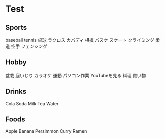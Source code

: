 # Test

## Sports
baseball
tennis
卓球
ラクロス
カバディ
相撲
バスケ
スケート
クライミング
柔道
空手
フェンシング


## Hobby
盆栽
庭いじり
カラオケ
運動
パソコン作業
YouTubeを見る
料理
買い物

## Drinks
Cola
Soda
Milk
Tea
Water

## Foods
Apple
Banana
Persimmon
Curry
Ramen


